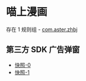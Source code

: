 # 喵上漫画

存在 1 规则组 - [com.aster.zhbj](/src/apps/com.aster.zhbj.ts)

## 第三方 SDK 广告弹窗

- [快照-0](https://gkd-kit.songe.li/import/12777325)
- [快照-1](https://gkd-kit.songe.li/import/12777329)

